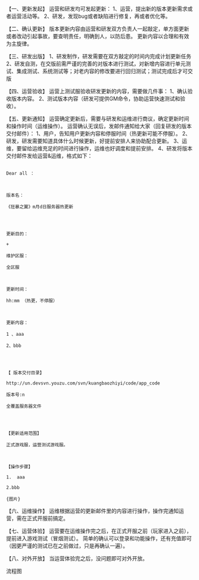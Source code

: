 

【一、更新发起】
运营和研发均可发起更新：
1、运营，提出新的版本更新需求或者运营活动等。
2、研发，发现bug或者缺陷进行修复，再或者优化等。


【二、确认更新】
版本更新内容由运营和研发双方负责人一起敲定，单方面更新或者改动引起事故，要查明责任，明确到人，以防后患。
更新内容以合理和有效为主旋律。


【三、研发出版】
1、研发制作，研发需要在双方敲定的时间内完成计划更新任务
2、研发自测，在交版前需严谨的完善的对版本进行测试，对新增内容进行单元测试、集成测试、系统测试等；对老内容的修改要进行回归测试；测试完成后才可交版


【四、运营验收】
运营上测试服验收研发更新的内容，需要做几件事：
1、确认验收版本内容。
2、测试版本内容（研发可提供GM命令，协助运营快速测试和验收）。


【五、更新通知】
运营确定更新后，需要与研发和运维进行商议，确定更新时间和操作时间（运维操作）。
运营确认无误后，发邮件通知给大家（回复研发的版本交付邮件）：
1、用户，告知用户更新内容和停服时间（热更新可能不停服）。
2、研发，研发需要知道具体什么时候更新，好提前安排人来协助配合更新。
3、运维，要留给运维充足的时间进行操作，运维也好调度和提前安排。
4、研发将版本交付邮件发给运营&运维，格式如下：


```

Dear all ：



版本名：

《狂暴之翼》m月d日服务器热更新




更新目的：

+

维护区服：

全区服



更新时间：

hh:mm （热更，不停服）



更新内容：

1 、aaa

2、bbb




【 版本交付目录】

http://un.devsvn.youzu.com/svn/kuangbaozhiyi/code/app_code

版本号:n

全覆盖服务器文件




【更新适用范围】

正式游戏服，运营测试游戏服。



【操作步骤】

1.  aaa

2.bbb

{图片}
```


【六、运维操作】
运维根据运营的更新邮件里的内容进行操作，操作完通知运营，需在正式开服前搞定。


【七、运营体验】
运营要在运维操作完之后，在正式开服之前（玩家进入之前），提前进入游戏测试（冒烟测试）。
简单的确认可以登录和功能操作，还有充值即可（因更严谨的测试已在之前做过，只是再确认一遍）。


【八、对外开放】
当运营体验完之后，没问题即可对外开放。


流程图

 